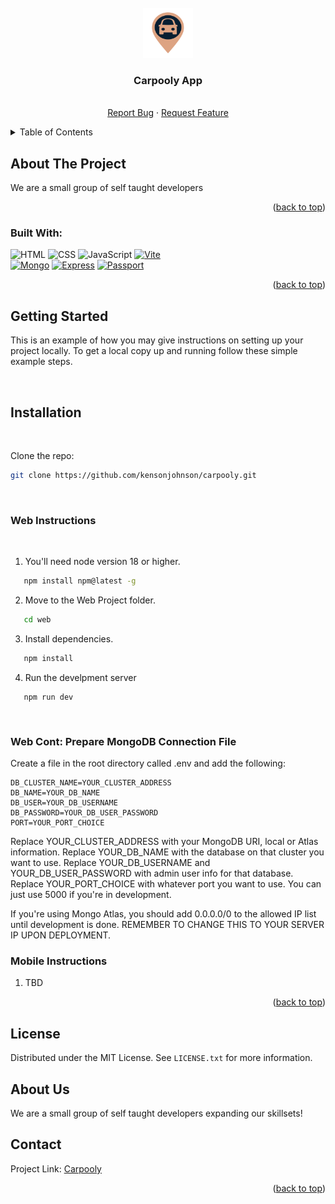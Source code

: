 <!-- PROJECT LOGO -->
<br />
<div align="center">
  <a href="https://github.com/kensonjohnson/carpooly">
    <img src="web/public/assets/TearDropDark.png" alt="Logo" width="80" height="80">
  </a>

<h3 align="center">Carpooly App</h3>

  <p align="center">
    <br />
    <!-- <a href="https://github.com/kensonjohnson/carpooly">View Demo</a>
    · -->
    <a href="https://github.com/kensonjohnson/carpooly/issues">Report Bug</a>
    ·
    <a href="https://github.com/kensonjohnson/carpooly/issues">Request Feature</a>
  </p>
</div>

<!-- TABLE OF CONTENTS -->
<details>
  <summary>Table of Contents</summary>
  <ol>
    <li>
      <a href="#about-the-project">About The Project</a>
    </li>
    <li>
      <a href="#getting-started">Getting Started</a>
      <ul>
        <li><a href="#prerequisites">Prerequisites</a></li>
        <li><a href="#installation">Installation</a></li>
      </ul>
    </li>
    <!-- <li><a href="#usage">Usage</a></li> -->
    <!-- <li><a href="#roadmap">Roadmap</a></li> -->
    <!-- <li><a href="#contributing">Contributing</a></li> -->
    <li><a href="#about-us">About Us</a></li>
    <li><a href="#license">License</a></li>
    <li><a href="#contact">Contact</a></li>
    <!-- <li><a href="#acknowledgments">Acknowledgments</a></li> -->
  </ol>
</details>

## About The Project

<!-- [![Product Name Screen Shot][product-screenshot]](https://example.com) -->

We are a small group of self taught developers

<p align="right">(<a href="#readme-top">back to top</a>)</p>

### Built With:

![HTML]
![CSS]
![JavaScript]
[![Vite][vite]][vite-url]  
 [![Mongo][mongodb]][mongodb-url]
[![Express][express]][express-url]
[![Passport][passport]][passport-url]

<p align="right">(<a href="#readme-top">back to top</a>)</p>

<!-- GETTING STARTED -->

## Getting Started

This is an example of how you may give instructions on setting up your project locally.
To get a local copy up and running follow these simple example steps.

<br />

## Installation

<br />

Clone the repo:

```sh
git clone https://github.com/kensonjohnson/carpooly.git
```

<br />

### Web Instructions

<br />

1. You'll need node version 18 or higher.

```sh
   npm install npm@latest -g
```

2. Move to the Web Project folder.

```sh
   cd web
```

3. Install dependencies.

```sh
   npm install
```

4. Run the develpment server

```
   npm run dev
```

<br />

### Web Cont: Prepare MongoDB Connection File

Create a file in the root directory called .env and add the following:

```
DB_CLUSTER_NAME=YOUR_CLUSTER_ADDRESS
DB_NAME=YOUR_DB_NAME
DB_USER=YOUR_DB_USERNAME
DB_PASSWORD=YOUR_DB_USER_PASSWORD
PORT=YOUR_PORT_CHOICE
```

Replace YOUR_CLUSTER_ADDRESS with your MongoDB URI, local or Atlas information.
Replace YOUR_DB_NAME with the database on that cluster you want to use.
Replace YOUR_DB_USERNAME and YOUR_DB_USER_PASSWORD with admin user info for that database.
Replace YOUR_PORT_CHOICE with whatever port you want to use. You can just use 5000 if you're in development.

If you're using Mongo Atlas, you should add 0.0.0.0/0 to the allowed IP list until development is done. REMEMBER TO CHANGE THIS TO YOUR SERVER IP UPON DEPLOYMENT.

### Mobile Instructions

1. TBD

<p align="right">(<a href="#readme-top">back to top</a>)</p>

<!-- ## Usage

Use this space to show useful examples of how a project can be used. Additional screenshots, code examples and demos work well in this space. You may also link to more resources.

_For more examples, please refer to the [Documentation](https://example.com)_

<p align="right">(<a href="#readme-top">back to top</a>)</p>

## Roadmap

- [ ] Feature 1
- [ ] Feature 2
- [ ] Feature 3
  - [ ] Nested Feature

See the [open issues](https://github.com/kensonjohnson/carpooly/issues) for a full list of proposed features (and known issues).

<p align="right">(<a href="#readme-top">back to top</a>)</p>

## Contributing

Contributions are what make the open source community such an amazing place to learn, inspire, and create. Any contributions you make are **greatly appreciated**.

If you have a suggestion that would make this better, please fork the repo and create a pull request. You can also simply open an issue with the tag "enhancement".
Don't forget to give the project a star! Thanks again!

1. Fork the Project
2. Create your Feature Branch (`git checkout -b feature/AmazingFeature`)
3. Commit your Changes (`git commit -m 'Add some AmazingFeature'`)
4. Push to the Branch (`git push origin feature/AmazingFeature`)
5. Open a Pull Request

<p align="right">(<a href="#readme-top">back to top</a>)</p> -->

## License

Distributed under the MIT License. See `LICENSE.txt` for more information.

## About Us

We are a small group of self taught developers expanding our skillsets!

## Contact

Project Link: [Carpooly](https://github.com/kensonjohnson/carpooly)

<p align="right">(<a href="#readme-top">back to top</a>)</p>

<!-- MARKDOWN LINKS & IMAGES -->
<!-- https://www.markdownguide.org/basic-syntax/#reference-style-links -->

[html]: https://img.shields.io/badge/HTML-20232A?style=for-the-badge&logo=html5&logoColor=#E34F26
[css]: https://img.shields.io/badge/CSS-20232A?style=for-the-badge&logo=css3&logoColor=#1572B6
[javascript]: https://img.shields.io/badge/Javascript-20232A?style=for-the-badge&logo=javascript&logoColor=#F7DF1E
[vite]: https://img.shields.io/badge/Vite-20232A?style=for-the-badge&logo=vite&logoColor=#646CFF
[vite-url]: https://vitejs.dev/
[mongodb]: https://img.shields.io/badge/MongoDB-20232A?style=for-the-badge&logo=mongodb&logoColor=#47A248
[mongodb-url]: https://mongodb.com/
[express]: https://img.shields.io/badge/Express-20232A?style=for-the-badge&logo=express&logoColor=#000000
[express-url]: https://expressjs.com/
[passport]: https://img.shields.io/badge/Passport-20232A?style=for-the-badge&logo=passport&logoColor=#34E27A
[passport-url]: https://www.passportjs.org/
